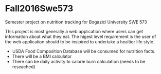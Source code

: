 # Fall2016Swe573
Semester project on nutrition tracking for Bogazici University SWE 573

This project is most generally a web application where users can get information about what they eat. The higest level requirement is the user of the web application should to be insipired to undertake a healtier life style.

* USDA Food Composition Database will be consumed for nutrition facts.
* There will be a BMI calculator
* There can be daily activity to calorie burn calculation (needs to be reseached)
